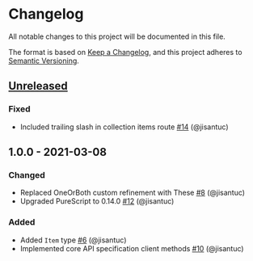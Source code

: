# Changelog
All notable changes to this project will be documented in this file.

The format is based on [Keep a Changelog](https://keepachangelog.com/en/1.0.0/),
and this project adheres to [Semantic Versioning](https://semver.org/spec/v2.0.0.html).

## [Unreleased]
### Fixed
- Included trailing slash in collection items route [#14](https://github.com/jisantuc/purescript-stac/pull/14) (@jisantuc)

## 1.0.0 - 2021-03-08
### Changed
- Replaced OneOrBoth custom refinement with These [#8](https://github.com/jisantuc/purescript-stac/pull/8) (@jisantuc)
- Upgraded PureScript to 0.14.0 [#12](https://github.com/jisantuc/purescript-stac/pull/12) (@jisantuc)

### Added
- Added `Item` type [#6](https://github.com/jisantuc/purescript-stac/pull/6) (@jisantuc)
- Implemented core API specification client methods [#10](https://github.com/jisantuc/purescript-stac/pull/10) (@jisantuc)

[Unreleased]: https://github.com/jisantuc/purescript-stac/compare/v1.0.0...HEAD
